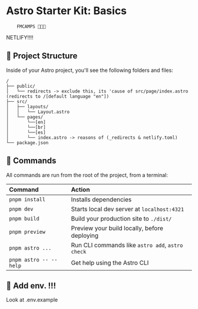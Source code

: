 # Astro Starter Kit: Basics

```
    FMCAMPS 🚀🧑‍🚀
```

NETLIFY!!!!

## 🚀 Project Structure

Inside of your Astro project, you'll see the following folders and files:

```text
/
├── public/
│   └── redirects -> exclude this, its 'cause of src/page/index.astro (redirects to /[default language "en"])
├── src/
│   ├── layouts/
│   │   └── Layout.astro
│   └── pages/
│       └──[en]
│       └──[br]
│       └──[es]
│       └── index.astro -> reasons of (_redirects & netlify.toml)
└── package.json
```

## 🧞 Commands

All commands are run from the root of the project, from a terminal:

| Command                   | Action                                           |
| :------------------------ | :----------------------------------------------- |
| `pnpm install`             | Installs dependencies                            |
| `pnpm dev`             | Starts local dev server at `localhost:4321`      |
| `pnpm build`           | Build your production site to `./dist/`          |
| `pnpm preview`         | Preview your build locally, before deploying     |
| `pnpm astro ...`       | Run CLI commands like `astro add`, `astro check` |
| `pnpm astro -- --help` | Get help using the Astro CLI                     |

## 👀 Add env. !!! 
Look at .env.example
